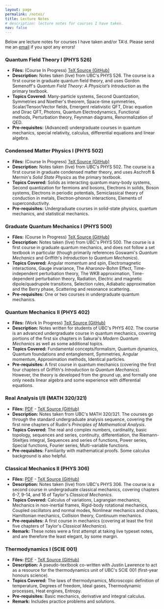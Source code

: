 ```yaml
---
layout: page
permalink: /notes/
title: Lecture Notes
# description: lecture notes for courses I have taken.
nav: false
---
```

Below are lecture notes for courses I have taken and/or TA'd. Please send me an [email](mailto:ryoweil6@student.ubc.ca) if you spot any errors!

### Quantum Field Theory I (PHYS 526)
- **Files:** (Course In Progress) [TeX Source (GitHub)](https://github.com/RioWeil/PHYS526-notes)
- **Description:** Notes taken (live) from UBC's PHYS 526. The course is a first course in graduate quantum field theory, and uses Gordon Semenoff's *Quantum Field Theory: A Physicist’s Introduction* as the primary textbook.
- **Topics Covered:** Many-particle systems, Second Quantization, Symmetries and Noether's theorem, Space-time symmetries, Scalar/Tensor/Vector fields, Emergent relativistic QFT, Dirac equation and Dirac QFT, Photons, Quantum Electrodynamics, Functional methods, Perturbation theory, Feynman diagrams, Renormalization of QED. 
- **Pre-requisites:** (Advanced) undergraduate courses in quantum mechanics, special relativity, calculus, differential equations and linear algebra.

### Condensed Matter Physics I (PHYS 502)
- **Files:** (Course In Progress) [TeX Source (GitHub)](https://github.com/RioWeil/PHYS502-notes)
- **Description:** Notes taken (live) from UBC's PHYS 502. The course is a first course in graduate condensed matter theory, and uses Aschroft & Mermin's *Solid State Physics* as the primary textbook.
- **Topics Covered:** Solids as interacting quantum many-body systems, Second quantization for fermions and bosons, Electrons in solids, Boson systems, Electrons in periodic potentials, Semiclassical theory of conduction in metals, Electron-phonon interactions, Elements of superconductivity.
- **Pre-requisites:** Undergraduate courses in solid-state physics, quantum mechanics, and statistical mechanics.

### Graduate Quantum Mechanics I (PHYS 500)
- **Files:** (Course In Progress) [TeX Source (GitHub)](https://github.com/RioWeil/PHYS500-notes)
- **Description:** Notes taken (live) from UBC's PHYS 500. The course is a first course in graduate quantum mechanics, and does not follow a set textbook in particular (though primarily references Goswami's *Quantum Mechanics* and Griffith's *Introduction to Quantum Mechanics*).
- **Topics Covered:** Angular momentum and spin, Electromagnetic interactions, Gauge invariance, The Aharonov-Bohm Effect, Time-independent perturbation theory, The WKB approximation, Time-dependent perturbation theory, Radiation, Electric and magnetic dipole/quadrupole transitions, Selection rules, Adiabatic approximation and the Berry phase, Scattering and resonance scattering.
- **Pre-requisites:** One or two courses in undergraduate quantum mechanics.

### Quantum Mechanics II (PHYS 402)
- **Files:** (Work In Progress) [TeX Source (GitHub)](https://github.com/RioWeil/PHYS402-notes)
- **Description:** Notes written for students of UBC's PHYS 402. The course is an advanced undergraduate course in quantum mechanics, covering portions of the first six chapters in Sakurai's *Modern Quantum Mechanics* as well as some additional topics.
- **Topics Covered:** Fundamental concepts/formalism, Quantum dynamics, Quantum foundations and entanglement, Symmetries, Angular momentum, Approximation methods, Identical particles.
- **Pre-requisites:** A first course in quantum mechanics (covering the first four chapters of Griffith's *Introduction to Quantum Mechanics*). However, the theory is developed from the ground up, and formally one only needs linear algebra and some experience with differential equations.

### Real Analysis I/II (MATH 320/321)
- **Files:** [PDF](/assets/pdf/projects/notes/analysis-notes.pdf) - [TeX Source (GitHub)](https://github.com/RioWeil/MATH320-321-notes)
- **Description:** Notes taken from UBC's MATH 320/321. The courses go through the standard undergraduate analysis sequence, covering the first nine chapters of Rudin's *Principles of Mathematical Analysis*.
- **Topics Covered:** The real and complex numbers, cardinality, basic topology, sequences and series, continuity, differentiation, the Riemann-Stieltjes integral, Sequences and series of functions, Power series, Special functions, Fourier series, Multi-variable functions.
- **Pre-requisites:** Familiarity with mathematical proofs. Some calculus background is also helpful.

### Classical Mechanics II (PHYS 306)
- **Files:** [PDF](/assets/pdf/projects/notes/mechanics-notes.pdf) - [TeX Source (GitHub)](https://github.com/RioWeil/PHYS306-notes)
- **Description:** Notes taken (live) from UBC's PHYS 306. The course is a second course in undergraduate classical mechanics, covering chapters 6-7, 9-14, and 16 of Taylor's *Classical Mechanics*.
- **Topics Covered:** Calculus of variations, Lagrangian mechanics, Mechanics in non-inertial frames, Rigid-body rotational mechanics, Coupled oscillators and normal modes, Nonlinear mechanics and chaos, Hamiltonian mechanics, Collision theory, Continuum mechanics.
- **Pre-requisites:** A first course in mechanics (covering at least the first five chapters of Taylor's *Classical Mechanics*).
- **Remark:** These notes were a first attempt at taking live typeset notes, and are therefore the least elegant, by some margin.

### Thermodynamics I (SCIE 001)
- **Files:** [PDF](/assets/pdf/projects/notes/thermo-notes.pdf) - [TeX Source (GitHub)](https://github.com/RioWeil/SCIE001-thermo-notes)
- **Description:** A pseudo-textbook co-written with Justin Lawrence to act as a resource for the thermodynamics unit of UBC's SCIE 001 (first-year honours science).
- **Topics Covered:** The laws of thermodynamics, Microscopic definition of temperature, Degrees of freedom, Ideal gases, Thermodynamic processes, Heat engines, Entropy.
- **Pre-requisites:** Basic mechanics, derivative and integral calculus.
- **Remark:** Includes practice problems and solutions.






